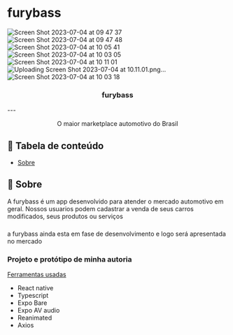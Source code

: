 # furybass
![Screen Shot 2023-07-04 at 09 47 37](https://github.com/LuizWolfgang/furybass/assets/74063154/f177a5ad-08b9-4dfd-8015-365a084d2926)
![Screen Shot 2023-07-04 at 09 47 48](https://github.com/LuizWolfgang/furybass/assets/74063154/dcfc3841-c3bf-44a9-9dc2-d0020eb8e7b1)
![Screen Shot 2023-07-04 at 10 05 41](https://github.com/LuizWolfgang/furybass/assets/74063154/baea553a-983b-46ed-9801-9c3a43b493df)
![Screen Shot 2023-07-04 at 10 03 05](https://github.com/LuizWolfgang/furybass/assets/74063154/50f45400-5727-412b-b779-f37bf0fd3ad8)![Screen Shot 2023-07-04 at 10 11 01](https://github.com/LuizWolfgang/furybass/assets/74063154/dd0ff41f-c9a6-404f-9405-5363604494da)
![Uploading Screen Shot 2023-07-04 at 10.11.01.png…]()
![Screen Shot 2023-07-04 at 10 03 18](https://github.com/LuizWolfgang/furybass/assets/74063154/74636912-42a9-476c-846a-11d21bf7a75d)


<h3 align="center">furybass</h3>
--- 
<p align="center"> O maior marketplace automotivo do Brasil
    <br>
</p>

## 📝 Tabela de conteúdo

- [Sobre](#about)

## 🧐 Sobre <a name = "about"></a>

A furybass é um app desenvolvido para atender o mercado automotivo em geral.
Nossos usuarios podem cadastrar a venda de seus carros modificados, seus produtos ou serviços
### 
a furybass ainda esta em fase de desenvolvimento e logo será apresentada no mercado 
 

### Projeto e protótipo de minha autoria

[Ferramentas usadas](#built_using)
- React native
- Typescript
- Expo Bare
- Expo AV audio
- Reanimated
- Axios
